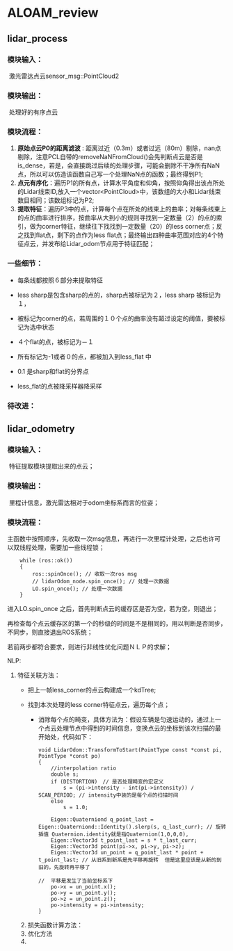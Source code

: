# ALOAM_review

## lidar_process

### 模块输入：

​	激光雷达点云sensor_msg::PointCloud2

### 模块输出：

​	处理好的有序点云

### 模块流程：

1. **原始点云P0的距离滤波** :  距离过近（0.3m）或者过远（80m）剔除，nan点剔除，注意PCL自带的removeNaNFromCloud()会先判断点云是否是is_dense，若是，会直接跳过后续的处理步骤，可能会删除不干净所有NaN点，所以可以仿造该函数自己写一个处理NaN点的函数；最终得到P1;
2. **点元有序化**：遍历P1的所有点，计算水平角度和仰角，按照仰角得出该点所处的Lidar线束ID,放入一个vector<PointCloud<PointXYZI>>中，该数组的大小和Lidar线束数目相同；该数组标记为P2;
3. **提取特征**：遍历P3中的点，计算每个点在所处的线束上的曲率；对每条线束上的点的曲率进行排序，按曲率从大到小的规则寻找到一定数量（2）的点的索引，做为corner特征，继续往下找找到一定数量（20）的less corner点；反之找到flat点，剩下的点作为less flat点；最终输出四种曲率范围对应的4个特征点云，并发布给Lidar_odom节点用于特征匹配；

### 一些细节：

 * 每条线都按照６部分来提取特征

 * less sharp是包含sharp的点的，sharp点被标记为２，less sharp 被标记为１，

 * 被标记为corner的点，若周围的１０个点的曲率没有超过设定的阈值，要被标记为选中状态

 * ４个flat的点，被标记为－１

 * 所有标记为-1或者０的点，都被加入到less_flat 中

 * 0.1 是sharp和flat的分界点

 * less_flat的点被降采样器降采样

   

### 待改进：





## lidar_odometry

### 模块输入：

​	特征提取模块提取出来的点云；

### 模块输出：

​	里程计信息，激光雷达相对于odom坐标系而言的位姿；

### 模块流程：

主函数中按照顺序，先收取一次msg信息，再进行一次里程计处理，之后也许可以双线程处理，需要加一些线程锁；

```
	while (ros::ok())
    {
        ros::spinOnce(); // 收取一次ros msg
        // lidarOdom_node.spin_once(); // 处理一次数据
        LO.spin_once(); // 处理一次数据
    }
```

进入LO.spin_once 之后，首先判断点云的缓存区是否为空，若为空，则退出；

再检查每个点云缓存区的第一个的秒级的时间是不是相同的，用以判断是否同步，不同步，则直接退出ROS系统；

若前两步都符合要求，则进行非线性优化问题ＮＬＰ的求解；

NLP:

 1. 特征关联方法：

    * 把上一帧less_corner的点云构建成一个kdTree;

    * 找到本次处理的less corner特征点云，遍历每个点；

      * 消除每个点的畸变，具体方法为：假设车辆是匀速运动的，通过上一个点云处理节点中得到的时间信息，变换点云的坐标到该次扫描的最开始处，代码如下：

        ```
        void LidarOdom::TransformToStart(PointType const *const pi, PointType *const po)
        {
            //interpolation ratio
            double s;
            if (DISTORTION)　// 是否处理畸变的宏定义
                s = (pi->intensity - int(pi->intensity)) / SCAN_PERIOD; // intensity中装的是每个点的扫描时间
            else
                s = 1.0;
        
            Eigen::Quaterniond q_point_last = Eigen::Quaterniond::Identity().slerp(s, q_last_curr); // 旋转插值 Quaternion.identity就是指Quaternion(1,0,0,0),
            Eigen::Vector3d t_point_last = s * t_last_curr;
            Eigen::Vector3d point(pi->x, pi->y, pi->z);
            Eigen::Vector3d un_point = q_point_last * point + t_point_last; // 从旧系到新系是先平移再旋转  但是这里应该是从新的到旧的，先旋转再平移了
                                                                            //  平移是发生了当前坐标系下
            po->x = un_point.x();
            po->y = un_point.y();
            po->z = un_point.z();
            po->intensity = pi->intensity;
        }
        ```

        

	2. 损失函数计算方法：
 	3. 优化方法
 	4. 
